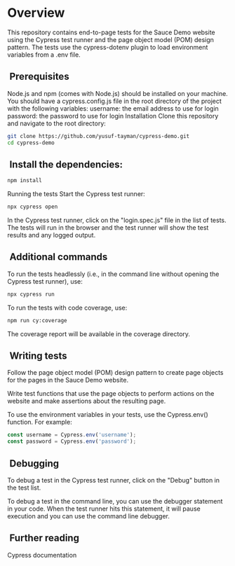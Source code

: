 # Overview
This repository contains end-to-page tests for the Sauce Demo website using the Cypress test runner and the page object model (POM) design pattern. The tests use the cypress-dotenv plugin to load environment variables from a .env file.

##  Prerequisites

Node.js and npm (comes with Node.js) should be installed on your machine.
You should have a cypress.config.js file in the root directory of the project with the following variables:
username: the email address to use for login
password: the password to use for login
Installation
Clone this repository and navigate to the root directory:
```bash
git clone https://github.com/yusuf-tayman/cypress-demo.git
cd cypress-demo
```

##  Install the dependencies:
```bash
npm install
```
Running the tests
Start the Cypress test runner:
```bash
npx cypress open
```
In the Cypress test runner, click on the "login.spec.js" file in the list of tests.
The tests will run in the browser and the test runner will show the test results and any logged output.

##  Additional commands

To run the tests headlessly (i.e., in the command line without opening the Cypress test runner), use:
```bash
npx cypress run
```
To run the tests with code coverage, use:
```bash
npm run cy:coverage
```
The coverage report will be available in the coverage directory.

##  Writing tests
Follow the page object model (POM) design pattern to create page objects for the pages in the Sauce Demo website.

Write test functions that use the page objects to perform actions on the website and make assertions about the resulting page.

To use the environment variables in your tests, use the Cypress.env() function. For example:

```javascript
const username = Cypress.env('username');
const password = Cypress.env('password');
```

##  Debugging
To debug a test in the Cypress test runner, click on the "Debug" button in the test list.

To debug a test in the command line, you can use the debugger statement in your code. When the test runner hits this statement, it will pause execution and you can use the command line debugger.

##  Further reading

Cypress documentation